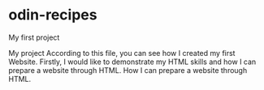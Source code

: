 # odin-recipes

My first project

My project
According to this file, you can see how I created my first Website.
Firstly, I would like to demonstrate my HTML skills and how I can prepare a website through HTML. 
How I can prepare a website through HTML.

